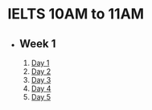 # IELTS 10AM to 11AM

- ## Week 1

  1.  [Day 1](https://www.facebook.com/iCodeguru/videos/1153801598962788)
  2.  [Day 2](https://www.facebook.com/iCodeguru/videos/958423555859534)
  3.  [Day 3](https://www.facebook.com/iCodeguru/videos/764589922320509)
  4.  [Day 4](https://www.facebook.com/iCodeguru/videos/444733947917325)
  5.  [Day 5](https://www.facebook.com/iCodeguru/videos/3756772087895891)

<!-- - ## Week

   1. [Day 1](https://www.facebook.com/iCodeguru/videos/454487980447104)
   2. [Day 2](https://www.facebook.com/iCodeguru/videos/447022914507369)
   3. [Day 3](https://www.facebook.com/iCodeguru/videos/440172298699251)
   4. [Day 4]()
   5. [Day 5]() -->

<!-- - ## Week

   1. [Day 1]()
   2. [Day 2]()
   3. [Day 3]()
   4. [Day 4]()
   5. [Day 5]() -->

